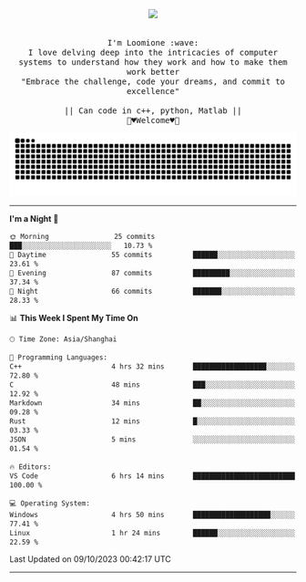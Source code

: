 <p align="center"><img src="https://i.imgur.com/A6bWGFl.gif"/></p>

<p align="center">
  <br />
  <samp>
    I'm Loomione :wave:
    <br />
    I love delving deep into the intricacies of computer systems to understand how they work and how to make them work better
    <br />
    "Embrace the challenge, code your dreams, and commit to excellence"
    <br>
                  <br> || Can code in c++, python, Matlab || <br>
                             🌼♥️Welcome♥️🥰
  </samp>
</p> 
<div align="center">
<picture>
  <source media="(prefers-color-scheme: dark)" srcset="https://raw.githubusercontent.com/Loomione/Loomione/output/github-contribution-grid-snake-dark.svg">
  <source media="(prefers-color-scheme: light)" srcset="https://raw.githubusercontent.com/Loomione/Loomione/output/github-contribution-grid-snake.svg">
  <img alt="github contribution grid snake animation" src="https://raw.githubusercontent.com/Loomione/Loomione/output/github-contribution-grid-snake.svg">
</picture>
</div>

-------

<!--START_SECTION:waka-->
**I'm a Night 🦉** 

```text
🌞 Morning                25 commits          ███░░░░░░░░░░░░░░░░░░░░░░   10.73 % 
🌆 Daytime                55 commits          ██████░░░░░░░░░░░░░░░░░░░   23.61 % 
🌃 Evening                87 commits          █████████░░░░░░░░░░░░░░░░   37.34 % 
🌙 Night                  66 commits          ███████░░░░░░░░░░░░░░░░░░   28.33 % 
```


📊 **This Week I Spent My Time On** 

```text
🕑︎ Time Zone: Asia/Shanghai

💬 Programming Languages: 
C++                      4 hrs 32 mins       ██████████████████░░░░░░░   72.80 % 
C                        48 mins             ███░░░░░░░░░░░░░░░░░░░░░░   12.92 % 
Markdown                 34 mins             ██░░░░░░░░░░░░░░░░░░░░░░░   09.28 % 
Rust                     12 mins             █░░░░░░░░░░░░░░░░░░░░░░░░   03.33 % 
JSON                     5 mins              ░░░░░░░░░░░░░░░░░░░░░░░░░   01.54 % 

🔥 Editors: 
VS Code                  6 hrs 14 mins       █████████████████████████   100.00 % 

💻 Operating System: 
Windows                  4 hrs 50 mins       ███████████████████░░░░░░   77.41 % 
Linux                    1 hr 24 mins        ██████░░░░░░░░░░░░░░░░░░░   22.59 % 
```


 Last Updated on 09/10/2023 00:42:17 UTC
<!--END_SECTION:waka-->
-------




